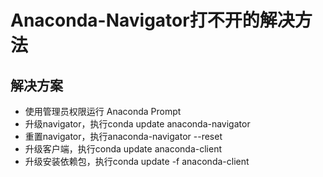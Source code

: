 # Anaconda-Navigator打不开的解决方法

## 解决方案

- 使用管理员权限运行 Anaconda Prompt
- 升级navigator，执行conda update anaconda-navigator
- 重置navigator，执行anaconda-navigator --reset
- 升级客户端，执行conda update anaconda-client
- 升级安装依赖包，执行conda update -f anaconda-client